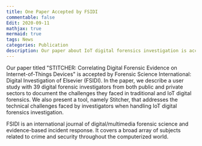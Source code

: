 ```yaml
---
title: One Paper Accepted by FSIDI
commentable: false
Edit: 2020-09-11
mathjax: true
mermaid: true
tags: News
categories: Publication
description: Our paper about IoT digital forensics investigation is accepted by FSIDI.
---
```


<p>Our paper titled "STITCHER: Correlating Digital Forensic Evidence on Internet-of-Things Devices" is accepted by <a href="https://www.journals.elsevier.com/forensic-science-international-digital-investigation/" style="text-decoration: none;" target="_blank">Forensic Science International: Digital Investigation of Elsevier (FSIDI)</a>. In the paper, we describe a user study with 39 digital forensic investigators from both public and private sectors to document the challenges they faced in traditional and IoT digital forensics. We also present a tool, namely Stitcher, that addresses the technical challenges faced by investigators when handling IoT digital forensics investigation.</p>

<p>FSIDI is an international journal of digital/multimedia forensic science and evidence-based incident response. It covers a broad array of subjects related to crime and security throughout the computerized world. </p>
